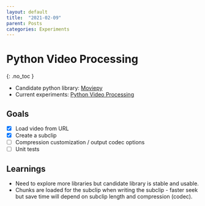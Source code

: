 ```yaml
---
layout: default
title:  "2021-02-09"
parent: Posts
categories: Experiments
---
```


# Python Video Processing
{: .no_toc }

- Candidate python library: [Moviepy](https://github.com/Zulko/moviepy)
- Current experiments: [Python Video Processing](https://github.com/aacayaco/python_video_processing)

## Goals

- [X] Load video from URL
- [X] Create a subclip
- [ ] Compression customization / output codec options
- [ ] Unit tests

## Learnings

- Need to explore more libraries but candidate library is stable and usable.
- Chunks are loaded for the subclip when writing the subclip - faster seek but save time will depend on subclip length and compression (codec).

